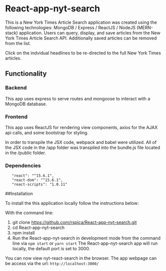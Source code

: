 # React-app-nyt-search

This is a New York Times Article Search application was created using the following technologies: MongoDB / Express / ReactJS / NodeJS (MERN-stack) application. Users can query, display, and save articles from the New York Times Article Search API. Additionally saved articles can be removed from the list.

Click on the indvidual headlines to be re-directed to the full New York Times articles.

## Functionality

### Backend
This app uses express to serve routes and mongoose to interact with a MongoDB database.

### Frontend
This app uses ReactJS for rendering view components, axios for the AJAX api calls, and some bootstrap for styling.

In order to transpile the JSX code, webpack and babel were utilized. All of the JSX code in the /app folder was transpiled into the bundle.js file located in the /public folder.

### Dependencies
 ```"axios": "^0.16.2",
    "react": "^15.6.1",
    "react-dom": "^15.6.1",
    "react-scripts": "1.0.11"
```

##Installation

To install the this application locally follow the instructions below:

With the command line:

1. git clone https://github.com/rspica/React-app-nyt-search.git  
2. cd React-app-nyt-search  
3. npm install  
4. Run the React-app-nyt-search in development mode from the command line via `npm start` or `yarn start`
The React-app-nyt-search app will run locally, the default port is set to 3000.  

You can now view nyt-react-search in the browser. The app webpage can be access via the url: `http://localhost:3000/`  




